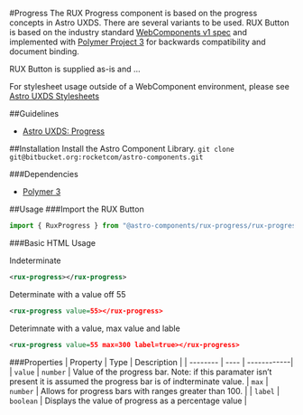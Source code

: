 #Progress
The RUX Progress component is based on the progress concepts in Astro UXDS. There are several variants to be used. RUX Button is based on the industry standard [WebComponents v1 spec](https://html.spec.whatwg.org/multipage/custom-elements.html) and implemented with [Polymer Project 3](https://www.polymer-project.org) for backwards compatibility and document binding.

RUX Button is supplied as-is and …

For stylesheet usage outside of a WebComponent environment, please see [Astro UXDS Stylesheets](https://bitbucket.org/rocketcom/astro-styles)

##Guidelines

* [Astro UXDS: Progress](http://www.astrouxds.com/library/progress)

##Installation
Install the Astro Component Library.
`git clone git@bitbucket.org:rocketcom/astro-components.git`

###Dependencies

* [Polymer 3](https://www.polymer-project.com)

##Usage
###Import the RUX Button

```javascript
import { RuxProgress } from "@astro-components/rux-progress/rux-progress.js";
```

###Basic HTML Usage

Indeterminate

```xml
<rux-progress></rux-progress>
```

Determinate with a value off 55

```xml
<rux-progress value=55></rux-progress>
```

Deterimnate with a value, max value and lable

```xml
<rux-progress value=55 max=300 label=true></rux-progress>
```

###Properties
| Property | Type | Description |
| -------- | ---- | ------------|
| `value` | `number` | Value of the progress bar. Note: if this paramater isn’t present it is assumed the progress bar is of indterminate value.
| `max` | `number` | Allows for progress bars with ranges greater than 100. |
| `label` | `boolean` | Displays the value of progress as a percentage value |
